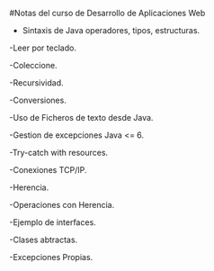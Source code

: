 #Notas del curso de Desarrollo de Aplicaciones Web 
- Sintaxis de Java operadores, tipos, estructuras.

-Leer por teclado.

-Coleccione.

-Recursividad.

-Conversiones.

-Uso de Ficheros de texto desde Java.

-Gestion de excepciones Java <= 6.

-Try-catch with resources.

-Conexiones TCP/IP.

-Herencia.

-Operaciones con Herencia.

-Ejemplo de interfaces.

-Clases abtractas.

-Excepciones Propias.
